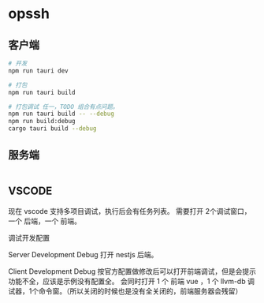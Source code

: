# opssh



## 客户端

```bash
# 开发
npm run tauri dev

# 打包
npm run tauri build

# 打包调试 任一，TODO 组合有点问题。
npm run tauri build -- --debug
npm run build:debug
cargo tauri build --debug
```

## 服务端

```bash

```

## VSCODE

现在 vscode 支持多项目调试，执行后会有任务列表。
需要打开 2个调试窗口，一个 后端，一个 前端。


调试开发配置

Server Development Debug 打开 nestjs 后端。

Client Development Debug 按官方配置做修改后可以打开前端调试，但是会提示功能不全，应该是示例没有配置全。
会同时打开 1 个 前端 vue ，1 个 llvm-db 调试器，1个命令窗。（所以关闭的时候也是没有全关闭的，前端服务器会残留）
